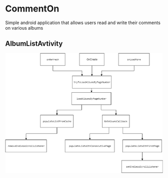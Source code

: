 # CommentOn
Simple android application that allows users read and write their comments on various albums

## AlbumListAvtivity
![Scalding Logo](https://github.com/milano95a/CommentOn/blob/master/arch/AlbumsListActivity.png)

